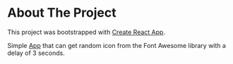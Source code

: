 # About The Project
This project was bootstrapped with [Create React App](https://github.com/facebook/create-react-app).

Simple [ App](https://nikmaunt.github.io/random-icon-generator/) that can get random icon from the  Font Awesome library with a delay of 3
seconds.
